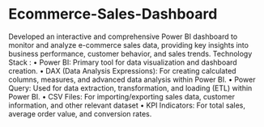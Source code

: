 # Ecommerce-Sales-Dashboard
Developed an interactive and comprehensive Power BI dashboard to monitor and analyze e-commerce sales data, providing key insights into business performance, customer behavior, and sales trends.
Technology Stack :
•	Power BI: Primary tool for data visualization and dashboard creation.
•	DAX (Data Analysis Expressions): For creating calculated columns, measures, and advanced data analysis within Power BI.
•	Power Query: Used for data extraction, transformation, and loading (ETL) within Power BI.
•	CSV Files: For importing/exporting sales data, customer information, and other relevant dataset
•	KPI Indicators: For total sales, average order value, and conversion rates.
